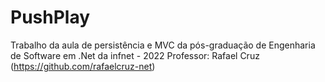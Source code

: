 # PushPlay
Trabalho da aula de persistência e MVC da pós-graduação de Engenharia de Software em .Net da infnet - 2022
Professor: Rafael Cruz (https://github.com/rafaelcruz-net)
